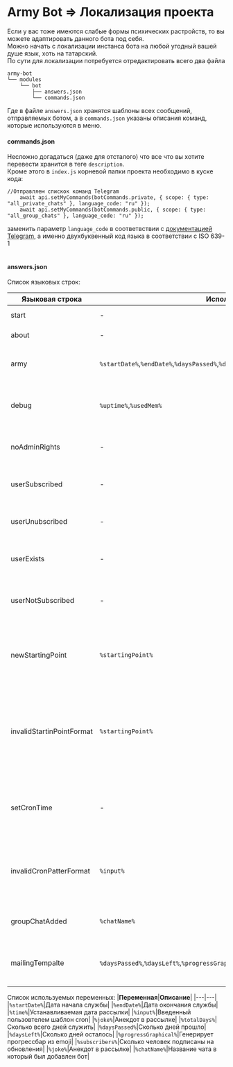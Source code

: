 # Аrmy Bot => Локализация проекта

Если у вас тоже имеются слабые формы психических растройств, то вы можете адаптировать данного бота под себя.<br>
Можно начать с локализации инстанса бота на любой угодный вашей душе язык, хоть на татарский.<br>
По сути для локализации потребуется отредактировать всего два файла<br>

```
army-bot
└── modules
    └── bot
        ├── answers.json
        └── commands.json
```

Где в файле `answers.json` хранятся шаблоны всех сообщений, отправляемых ботом, а в `commands.json` указаны описания команд, которые используются в меню.<br>

#### commands.json

Несложно догадаться (даже для отсталого) что все что вы хотите перевести хранится в теге `description`. <br>
Кроме этого в `index.js` корневой папки проекта необходимо в куске кода:

```
//Отправляем спискок команд Telegram
    await api.setMyCommands(botCommands.private, { scope: { type: "all_private_chats" }, language_code: "ru" });
    await api.setMyCommands(botCommands.public, { scope: { type: "all_group_chats" }, language_code: "ru" });
```

заменить параметр `language_code` в соответвствии с [документацией Telegram](https://core.telegram.org/bots/api), а именно двухбуквенный код языка в соответствии с ISO 639-1<br><br>

#### answers.json

Список языковых строк:

| **Языковая строка**           | **Используемые переменные**                                                                                   | **Описание**                                                                                                          |
|---------------------------|-----------------------------------------------------------------------------------------------------------|-------------------------------------------------------------------------------------------------------------------|
| start                     | -                                                                                                         | Ответ на команду `/start`                                                                                         |
| about                     | -                                                                                                         | Ответ на команду `/about`                                                                                         |
| army                      | `%startDate%`,`%endDate%`,`%daysPassed%`,`%daysLeft%`,`%totalDays%`,`%progressGraphical%`,`%subscribers%` | Ответ на команду `/army`. Шаблон статистики                                                                       |
| debug                     | `%uptime%`,`%usedMem%`                                                                                    | Ответ на команду `/debug`. Шаблон вывода отладочной информации                                                    |
| noAdminRights             | -                                                                                                         | Сообщение об об отсутствии прав администратора                                                                    |
| userSubscribed            | -                                                                                                         | Уведомление об успешной подписке пользователя                                                                     |
| userUnubscribed           | -                                                                                                         | Уведомление об успешной отписке пользователя                                                                      |
| userExists                | -                                                                                                         | Уведомление о том что пользователь уже подписан                                                                   |
| userNotSubscribed         | -                                                                                                         | Уведомление о том что пользователь еще не подписан                                                                |
| newStartingPoint          | `%startingPoint%`                                                                                         | Ответ на `/set date`. Уведомление о том новая точка отсчета установлена успешно.                                  |
| invalidStartinPointFormat | `%startingPoint%`                                                                                         | Ответ на `/set date`. Уведомление о том новая точка отсчета не установлена из-за неверного формата входных данных |
| setCronTime               | -                                                                                                         | Ответ на `/set сron`. Уведомление о том новое выражение установлена успешно.                                      |
| invalidCronPatterFormat   | `%input%`                                                                                                 | Ответ на `/set сron`. Уведомление о том новое выражение не соответсвует формату                                   |
| groupChatAdded            | `%chatName%`                                                                                              | Приветствие чата при добавлении бота.                                                                             |
| mailingTempalte           | `%daysPassed%`,`%daysLeft%`,`%progressGraphical%`,`%joke%`                                                | Шаблон автоматической рассылки статистики по подписке                                                             |


Cписок используемых переменных:
|**Переменная**|**Описание**|
|---|---|
|`%startDate%`|Дата начала службы|
|`%endDate%`|Дата окончания службы|
|`%time%`|Устанавливаемая дата рассылки|
|`%input%`|Введенный пользовтелем шаблон cron|
|`%joke%`|Анекдот в рассылке|
|`%totalDays%`|Сколько всего дней служить|
|`%daysPassed%`|Сколько дней прошло|
|`%daysLeft%`|Сколько дней осталось|
|`%progressGraphical%`|Генерирует прогрессбар из emoji|
|`%subscribers%`|Сколько человек подписаны на обновления|
|`%joke%`|Анекдот в рассылке|
|`%chatName%`|Название чата в который был добавлен бот|

